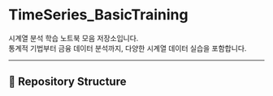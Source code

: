 # TimeSeries_BasicTraining

시계열 분석 학습 노트북 모음 저장소입니다.  
통계적 기법부터 금융 데이터 분석까지, 다양한 시계열 데이터 실습을 포함합니다.

---

## 📂 Repository Structure


